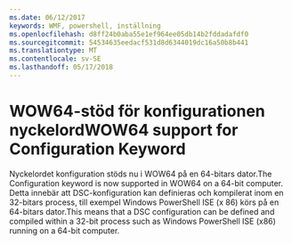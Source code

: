 ```yaml
---
ms.date: 06/12/2017
keywords: WMF, powershell, inställning
ms.openlocfilehash: d8ff24b0aba55e1ef964ee05db14b2fddadafdf0
ms.sourcegitcommit: 54534635eedacf531d8d6344019dc16a50b8b441
ms.translationtype: MT
ms.contentlocale: sv-SE
ms.lasthandoff: 05/17/2018
---
```

# <a name="wow64-support-for-configuration-keyword"></a><span data-ttu-id="68da9-102">WOW64-stöd för konfigurationen nyckelord</span><span class="sxs-lookup"><span data-stu-id="68da9-102">WOW64 support for Configuration Keyword</span></span>

<span data-ttu-id="68da9-103">Nyckelordet konfiguration stöds nu i WOW64 på en 64-bitars dator.</span><span class="sxs-lookup"><span data-stu-id="68da9-103">The Configuration keyword is now supported in WOW64 on a 64-bit computer.</span></span> <span data-ttu-id="68da9-104">Detta innebär att DSC-konfiguration kan definieras och kompilerat inom en 32-bitars process, till exempel Windows PowerShell ISE (x 86) körs på en 64-bitars dator.</span><span class="sxs-lookup"><span data-stu-id="68da9-104">This means that a DSC configuration can be defined and compiled within a 32-bit process such as Windows PowerShell ISE (x86) running on a 64-bit computer.</span></span>
